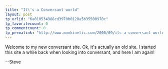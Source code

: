 ```yaml
---
title: "It\'s a Conversant world"
layout: post
tp_urlid: "6a010534988cd3970b0120a5b35500970c"
tp_favoritecount: 0
tp_commentcount: 0
tp_permalink: "http://www.monkinetic.com/2000/09/its-a-conversant-world.html"
---
```

Welcome to my new conversant site. Ok, it&#39;s actually an old site. I started this site a while back when looking into conversant, and here I am again!

--Steve

